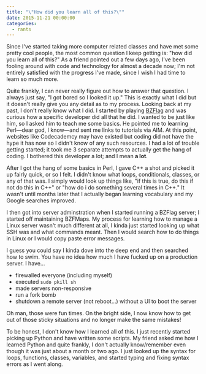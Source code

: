 ```yaml
---
title: "\"How did you learn all of this?\""
date: 2015-11-21 00:00:00
categories: 
  - rants
---
```


Since I've started taking more computer related classes and have met some pretty cool people, the most common question I keep getting is: "how did you learn all of this?" As a friend pointed out a few days ago, I've been fooling around with code and technology for almost a decade now; I'm not entirely satisfied with the progress I've made, since I wish I had time to learn so much more.

Quite frankly, I can never really figure out how to answer that question. I always just say, "I got bored so I looked it up." This is exactly what I did but it doesn't really give you any detail as to my process. Looking back at my past, I don't really know what I did. I started by playing [BZFlag](http://bzflag.org) and was curious how a specific developer did all that he did. I wanted to be just like him, so I asked him to teach me some basics. He pointed me to learning Perl—dear god, I know—and sent me links to tutorials via AIM. At this point, websites like Codecademcy may have existed but coding did not have the hype it has now so I didn't know of any such resources. I had a lot of trouble getting started; it took me 3 separate attempts to actually get the hang of coding. I bothered this developer a lot; and I mean **a lot**.

After I got the hang of some basics in Perl, I gave C++ a shot and picked it up fairly quick, or so I felt. I didn't know what loops, conditionals, classes, or any of that was. I simply would look up things like, "if this is true, do this if not do this in C++" or "how do i do something several times in C++." It wasn't until months later that I actually began learning vocabulary and my Google searches improved.

I then got into server adminstration when I started running a BZFlag server; I started off maintaining BZFMaps. My process for learning how to manage a Linux server wasn't much different at all, I kinda just started looking up what SSH was and what commands meant. Then I would search how to do things in Linux or I would copy paste error messages.

I guess you could say I kinda dove into the deep end and then searched how to swim. You have no idea how much I have fucked up on a production server. I have...

- firewalled everyone (including myself)
- executed `sudo pkill sh`
- made servers non-responsive
- run a fork bomb
- shutdown a remote server (not reboot...) without a UI to boot the server

Oh man, those were fun times. On the bright side, I now know how to get out of those sticky situations and no longer make the same mistakes!

To be honest, I don't know how I learned all of this. I just recently started picking up Python and have written some scripts. My friend asked me how I learned Python and quite frankly, I don't actually know/remember even though it was just about a month or two ago. I just looked up the syntax for loops, functions, classes, variables, and started typing and fixing syntax errors as I went along.
